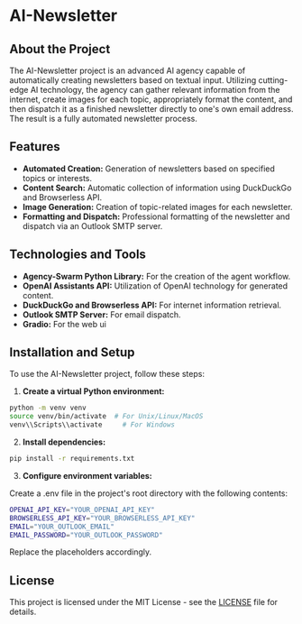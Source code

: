 # AI-Newsletter

## About the Project

The AI-Newsletter project is an advanced AI agency capable of automatically creating newsletters based on textual input. Utilizing cutting-edge AI technology, the agency can gather relevant information from the internet, create images for each topic, appropriately format the content, and then dispatch it as a finished newsletter directly to one's own email address. The result is a fully automated newsletter process.

## Features

- **Automated Creation:** Generation of newsletters based on specified topics or interests.
- **Content Search:** Automatic collection of information using DuckDuckGo and Browserless API.
- **Image Generation:** Creation of topic-related images for each newsletter.
- **Formatting and Dispatch:** Professional formatting of the newsletter and dispatch via an Outlook SMTP server.

## Technologies and Tools

- **Agency-Swarm Python Library:** For the creation of the agent workflow.
- **OpenAI Assistants API:** Utilization of OpenAI technology for generated content.
- **DuckDuckGo and Browserless API:** For internet information retrieval.
- **Outlook SMTP Server:** For email dispatch.
- **Gradio:** For the web ui

## Installation and Setup

To use the AI-Newsletter project, follow these steps:

1. **Create a virtual Python environment:**

```bash
python -m venv venv
source venv/bin/activate  # For Unix/Linux/MacOS
venv\\Scripts\\activate     # For Windows
```

2. **Install dependencies:**

```bash
pip install -r requirements.txt
```

3. **Configure environment variables:**

Create a .env file in the project's root directory with the following contents:

```bash
OPENAI_API_KEY="YOUR_OPENAI_API_KEY"
BROWSERLESS_API_KEY="YOUR_BROWSERLESS_API_KEY"
EMAIL="YOUR_OUTLOOK_EMAIL"
EMAIL_PASSWORD="YOUR_OUTLOOK_PASSWORD"
```

Replace the placeholders accordingly.

## License

This project is licensed under the MIT License - see the [LICENSE](LICENSE) file for details.
